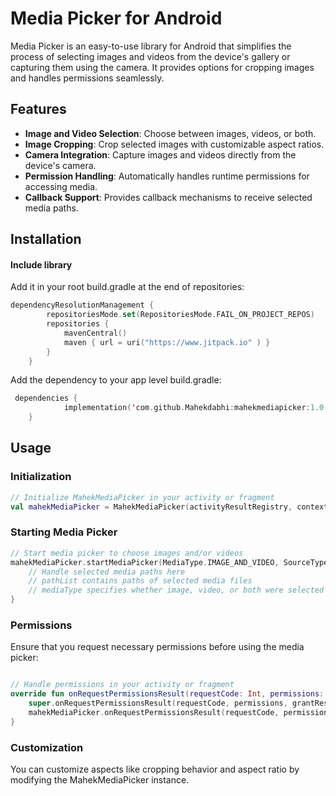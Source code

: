 # Media Picker for Android

Media Picker is an easy-to-use library for Android that simplifies the process of selecting images and videos from the device's gallery or capturing them using the camera. It provides options for cropping images and handles permissions seamlessly.

## Features

- **Image and Video Selection**: Choose between images, videos, or both.
- **Image Cropping**: Crop selected images with customizable aspect ratios.
- **Camera Integration**: Capture images and videos directly from the device's camera.
- **Permission Handling**: Automatically handles runtime permissions for accessing media.
- **Callback Support**: Provides callback mechanisms to receive selected media paths.

## Installation
#### Include library

Add it in your root build.gradle at the end of repositories:
```kotlin
dependencyResolutionManagement {
		repositoriesMode.set(RepositoriesMode.FAIL_ON_PROJECT_REPOS)
		repositories {
			mavenCentral()
            maven { url = uri("https://www.jitpack.io" ) }
		}
	}
```

 Add the dependency to your app level build.gradle:
 
```kotlin
 dependencies {
	        implementation('com.github.Mahekdabhi:mahekmediapicker:1.0')
	}
```

## Usage

### Initialization

```kotlin
// Initialize MahekMediaPicker in your activity or fragment
val mahekMediaPicker = MahekMediaPicker(activityResultRegistry, context)
```

### Starting Media Picker
```kotlin
// Start media picker to choose images and/or videos
mahekMediaPicker.startMediaPicker(MediaType.IMAGE_AND_VIDEO, SourceType.CAMERA_AND_GALLERY) { pathList, mediaType ->
    // Handle selected media paths here
    // pathList contains paths of selected media files
    // mediaType specifies whether image, video, or both were selected
}
```

### Permissions

Ensure that you request necessary permissions before using the media picker:
```kotlin

// Handle permissions in your activity or fragment
override fun onRequestPermissionsResult(requestCode: Int, permissions: Array<out String>, grantResults: IntArray) {
    super.onRequestPermissionsResult(requestCode, permissions, grantResults)
    mahekMediaPicker.onRequestPermissionsResult(requestCode, permissions, grantResults)
}
```


### Customization

You can customize aspects like cropping behavior and aspect ratio by modifying the MahekMediaPicker instance.




